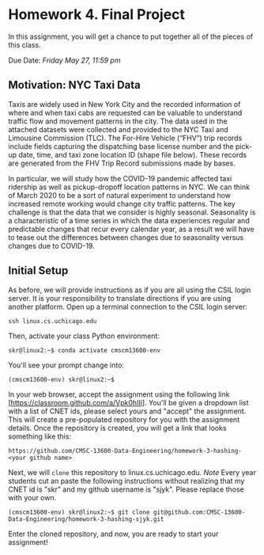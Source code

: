 # Homework 4. Final Project
In this assignment, you will get a chance to put together all of the pieces of this class. 

Due Date: *Friday May 27, 11:59 pm*

## Motivation: NYC Taxi Data
Taxis are widely used in New York City and the recorded information of where and when taxi cabs are requested can be valuable to understand traffic flow and movement patterns in the city. The data used in the attached datasets were collected and provided to the NYC Taxi and Limousine Commission (TLC). The For-Hire Vehicle (“FHV”) trip records include fields capturing the dispatching base license number and the pick-up date, time, and taxi zone location ID (shape file below). These records are generated from the FHV Trip Record submissions made by bases. 

In particular, we will study how the COVID-19 pandemic affected taxi ridership as well as pickup-dropoff location patterns in NYC. We can think of March 2020 to be a sort of natural experiment to understand how increased remote working would change city traffic patterns. The key challenge is that the data that we consider is highly seasonal. Seasonality is a characteristic of a time series in which the data experiences regular and predictable changes that recur every calendar year, as a result we will have to tease out the differences between changes due to seasonality versus changes due to COVID-19.


## Initial Setup
As before, we will provide instructions as if you are all using the CSIL login server. It is your responsibility to translate directions if you are using another platform. Open up a terminal connection to the CSIL login server:
```
ssh linux.cs.uchicago.edu
```
Then, activate your class Python environment:
```
skr@linux2:~$ conda activate cmscm13600-env
```
You'll see your prompt change into:
```
(cmscm13600-env) skr@linux2:~$
```

In your web browser,  accept the assignment using the following link [https://classroom.github.com/a/Vpk0hIIi].
You'll be given a dropdown list with a list of CNET ids, please select yours and "accept" the assignment. 
This will create a pre-populated repository for you with the assignment details.
Once the repository is created, you will get a link that looks something like this:
```
https://github.com/CMSC-13600-Data-Engineering/homework-3-hashing-<your github name>
```

Next, we will `clone` this repository to linux.cs.uchicago.edu. *Note* Every year students cut an paste the following instructions without realizing that my CNET id is "skr" and my github username is "sjyk". Please replace those with your own.
```
(cmscm13600-env) skr@linux2:~$ git clone git@github.com:CMSC-13600-Data-Engineering/homework-3-hashing-sjyk.git
```
Enter the cloned repository, and now, you are ready to start your assignment!
